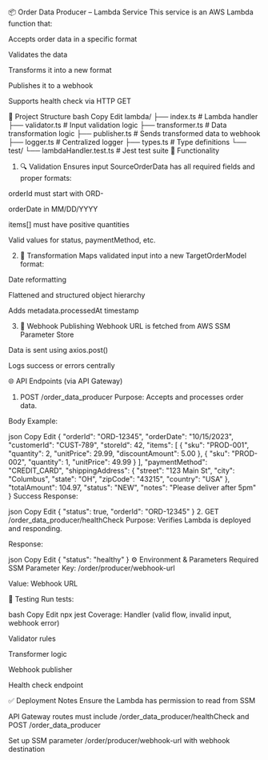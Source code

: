📦 Order Data Producer – Lambda Service
This service is an AWS Lambda function that:

Accepts order data in a specific format

Validates the data

Transforms it into a new format

Publishes it to a webhook

Supports health check via HTTP GET

📁 Project Structure
bash
Copy
Edit
lambda/
├── index.ts             # Lambda handler
├── validator.ts         # Input validation logic
├── transformer.ts       # Data transformation logic
├── publisher.ts         # Sends transformed data to webhook
├── logger.ts            # Centralized logger
├── types.ts             # Type definitions
└── test/
    └── lambdaHandler.test.ts  # Jest test suite
🧠 Functionality
1. 🔍 Validation
Ensures input SourceOrderData has all required fields and proper formats:

orderId must start with ORD-

orderDate in MM/DD/YYYY

items[] must have positive quantities

Valid values for status, paymentMethod, etc.

2. 🔄 Transformation
Maps validated input into a new TargetOrderModel format:

Date reformatting

Flattened and structured object hierarchy

Adds metadata.processedAt timestamp

3. 🚀 Webhook Publishing
Webhook URL is fetched from AWS SSM Parameter Store

Data is sent using axios.post()

Logs success or errors centrally

🌐 API Endpoints (via API Gateway)
1. POST /order_data_producer
Purpose: Accepts and processes order data.

Body Example:

json
Copy
Edit
{
  "orderId": "ORD-12345",
  "orderDate": "10/15/2023",
  "customerId": "CUST-789",
  "storeId": 42,
  "items": [
    { "sku": "PROD-001", "quantity": 2, "unitPrice": 29.99, "discountAmount": 5.00 },
    { "sku": "PROD-002", "quantity": 1, "unitPrice": 49.99 }
  ],
  "paymentMethod": "CREDIT_CARD",
  "shippingAddress": {
    "street": "123 Main St",
    "city": "Columbus",
    "state": "OH",
    "zipCode": "43215",
    "country": "USA"
  },
  "totalAmount": 104.97,
  "status": "NEW",
  "notes": "Please deliver after 5pm"
}
Success Response:

json
Copy
Edit
{ "status": true, "orderId": "ORD-12345" }
2. GET /order_data_producer/healthCheck
Purpose: Verifies Lambda is deployed and responding.

Response:

json
Copy
Edit
{ "status": "healthy" }
⚙️ Environment & Parameters
Required SSM Parameter
Key: /order/producer/webhook-url

Value: Webhook URL

🧪 Testing
Run tests:

bash
Copy
Edit
npx jest
Coverage:
Handler (valid flow, invalid input, webhook error)

Validator rules

Transformer logic

Webhook publisher

Health check endpoint

✅ Deployment Notes
Ensure the Lambda has permission to read from SSM

API Gateway routes must include /order_data_producer/healthCheck and POST /order_data_producer

Set up SSM parameter /order/producer/webhook-url with webhook destination